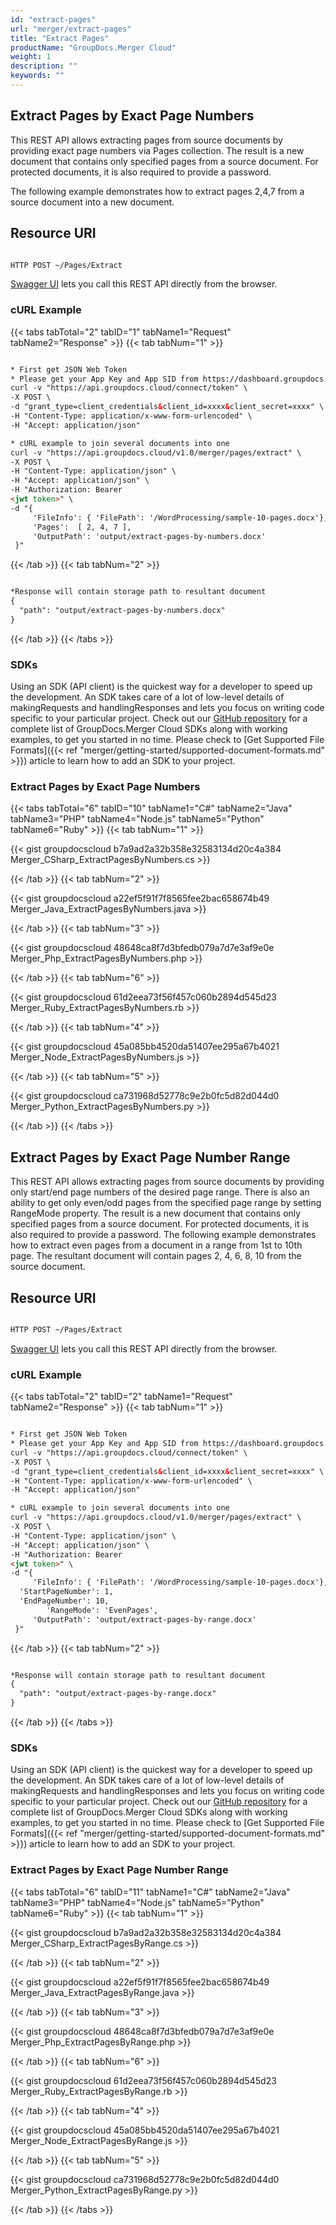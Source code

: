 ```yaml
---
id: "extract-pages"
url: "merger/extract-pages"
title: "Extract Pages"
productName: "GroupDocs.Merger Cloud"
weight: 1
description: ""
keywords: ""
---
```


## Extract Pages by Exact Page Numbers ##

This REST API allows extracting pages from source documents by providing exact page numbers via Pages collection. The result is a new document that contains only specified pages from a source document. For protected documents, it is also required to provide a password.

The following example demonstrates how to extract pages 2,4,7 from a source document into a new document.

## Resource URI ##

```html

HTTP POST ~/Pages/Extract

```

[Swagger UI](https://apireference.groupdocs.cloud/merger/#/Pages/Extract) lets you call this REST API directly from the browser.

### cURL Example ###

{{< tabs tabTotal="2" tabID="1" tabName1="Request" tabName2="Response" >}} {{< tab tabNum="1" >}}

```html

* First get JSON Web Token
* Please get your App Key and App SID from https://dashboard.groupdocs.cloud/#/apps. Kindly place App Key in "client_secret" and App SID in "client_id" argument.
curl -v "https://api.groupdocs.cloud/connect/token" \
-X POST \
-d "grant_type=client_credentials&client_id=xxxx&client_secret=xxxx" \
-H "Content-Type: application/x-www-form-urlencoded" \
-H "Accept: application/json"

* cURL example to join several documents into one
curl -v "https://api.groupdocs.cloud/v1.0/merger/pages/extract" \
-X POST \
-H "Content-Type: application/json" \
-H "Accept: application/json" \
-H "Authorization: Bearer
<jwt token>" \
-d "{
     'FileInfo': { 'FilePath': '/WordProcessing/sample-10-pages.docx'},
     'Pages':  [ 2, 4, 7 ],
     'OutputPath': 'output/extract-pages-by-numbers.docx'
 }"
```

{{< /tab >}} {{< tab tabNum="2" >}}

```html

*Response will contain storage path to resultant document
{
  "path": "output/extract-pages-by-numbers.docx"
}
```

{{< /tab >}} {{< /tabs >}}

### SDKs ###

Using an SDK (API client) is the quickest way for a developer to speed up the development. An SDK takes care of a lot of low-level details of makingRequests and handlingResponses and lets you focus on writing code specific to your particular project. Check out our [GitHub repository](https://github.com/groupdocs-merger-cloud) for a complete list of GroupDocs.Merger Cloud SDKs along with working examples, to get you started in no time. Please check to [Get Supported File Formats]({{< ref "merger/getting-started/supported-document-formats.md" >}}) article to learn how to add an SDK to your project.

### Extract Pages by Exact Page Numbers ###

{{< tabs tabTotal="6" tabID="10" tabName1="C#" tabName2="Java" tabName3="PHP" tabName4="Node.js" tabName5="Python" tabName6="Ruby" >}} {{< tab tabNum="1" >}}

{{< gist groupdocscloud b7a9ad2a32b358e32583134d20c4a384 Merger_CSharp_ExtractPagesByNumbers.cs >}}

{{< /tab >}} {{< tab tabNum="2" >}}

{{< gist groupdocscloud a22ef5f91f7f8565fee2bac658674b49 Merger_Java_ExtractPagesByNumbers.java >}}

{{< /tab >}} {{< tab tabNum="3" >}}

{{< gist groupdocscloud 48648ca8f7d3bfedb079a7d7e3af9e0e Merger_Php_ExtractPagesByNumbers.php >}}

{{< /tab >}} {{< tab tabNum="6" >}}

{{< gist groupdocscloud 61d2eea73f56f457c060b2894d545d23 Merger_Ruby_ExtractPagesByNumbers.rb >}}

{{< /tab >}} {{< tab tabNum="4" >}}

{{< gist groupdocscloud 45a085bb4520da51407ee295a67b4021 Merger_Node_ExtractPagesByNumbers.js >}}

{{< /tab >}} {{< tab tabNum="5" >}}

{{< gist groupdocscloud ca731968d52778c9e2b0fc5d82d044d0 Merger_Python_ExtractPagesByNumbers.py >}}

{{< /tab >}} {{< /tabs >}}

## Extract Pages by Exact Page Number Range ##

This REST API allows extracting pages from source documents by providing only start/end page numbers of the desired page range. There is also an ability to get only even/odd pages from the specified page range by setting RangeMode property.
The result is a new document that contains only specified pages from a source document. For protected documents, it is also required to provide a password.
The following example demonstrates how to extract even pages from a document in a range from 1st to 10th page.
The resultant document will contain pages 2, 4, 6, 8, 10 from the source document.

## Resource URI ##

```html

HTTP POST ~/Pages/Extract

```

[Swagger UI](https://apireference.groupdocs.cloud/merger/#/Pages/Extract) lets you call this REST API directly from the browser.

### cURL Example ###

{{< tabs tabTotal="2" tabID="2" tabName1="Request" tabName2="Response" >}} {{< tab tabNum="1" >}}

```html

* First get JSON Web Token
* Please get your App Key and App SID from https://dashboard.groupdocs.cloud/#/apps. Kindly place App Key in "client_secret" and App SID in "client_id" argument.
curl -v "https://api.groupdocs.cloud/connect/token" \
-X POST \
-d "grant_type=client_credentials&client_id=xxxx&client_secret=xxxx" \
-H "Content-Type: application/x-www-form-urlencoded" \
-H "Accept: application/json"

* cURL example to join several documents into one
curl -v "https://api.groupdocs.cloud/v1.0/merger/pages/extract" \
-X POST \
-H "Content-Type: application/json" \
-H "Accept: application/json" \
-H "Authorization: Bearer
<jwt token>" \
-d "{
     'FileInfo': { 'FilePath': '/WordProcessing/sample-10-pages.docx'},
  'StartPageNumber': 1,
  'EndPageNumber': 10,
        'RangeMode': 'EvenPages',
     'OutputPath': 'output/extract-pages-by-range.docx'
 }"
```

{{< /tab >}} {{< tab tabNum="2" >}}

```html

*Response will contain storage path to resultant document
{
  "path": "output/extract-pages-by-range.docx"
}
```

{{< /tab >}} {{< /tabs >}}

### SDKs ###

Using an SDK (API client) is the quickest way for a developer to speed up the development. An SDK takes care of a lot of low-level details of makingRequests and handlingResponses and lets you focus on writing code specific to your particular project. Check out our [GitHub repository](https://github.com/groupdocs-merger-cloud) for a complete list of GroupDocs.Merger Cloud SDKs along with working examples, to get you started in no time. Please check to [Get Supported File Formats]({{< ref "merger/getting-started/supported-document-formats.md" >}}) article to learn how to add an SDK to your project.

### Extract Pages by Exact Page Number Range ###

{{< tabs tabTotal="6" tabID="11" tabName1="C#" tabName2="Java" tabName3="PHP" tabName4="Node.js" tabName5="Python" tabName6="Ruby" >}} {{< tab tabNum="1" >}}

{{< gist groupdocscloud b7a9ad2a32b358e32583134d20c4a384 Merger_CSharp_ExtractPagesByRange.cs >}}

{{< /tab >}} {{< tab tabNum="2" >}}

{{< gist groupdocscloud a22ef5f91f7f8565fee2bac658674b49 Merger_Java_ExtractPagesByRange.java >}}

{{< /tab >}} {{< tab tabNum="3" >}}

{{< gist groupdocscloud 48648ca8f7d3bfedb079a7d7e3af9e0e Merger_Php_ExtractPagesByRange.php >}}

{{< /tab >}} {{< tab tabNum="6" >}}

{{< gist groupdocscloud 61d2eea73f56f457c060b2894d545d23 Merger_Ruby_ExtractPagesByRange.rb >}}

{{< /tab >}} {{< tab tabNum="4" >}}

{{< gist groupdocscloud 45a085bb4520da51407ee295a67b4021 Merger_Node_ExtractPagesByRange.js >}}

{{< /tab >}} {{< tab tabNum="5" >}}

{{< gist groupdocscloud ca731968d52778c9e2b0fc5d82d044d0 Merger_Python_ExtractPagesByRange.py >}}

{{< /tab >}} {{< /tabs >}}
